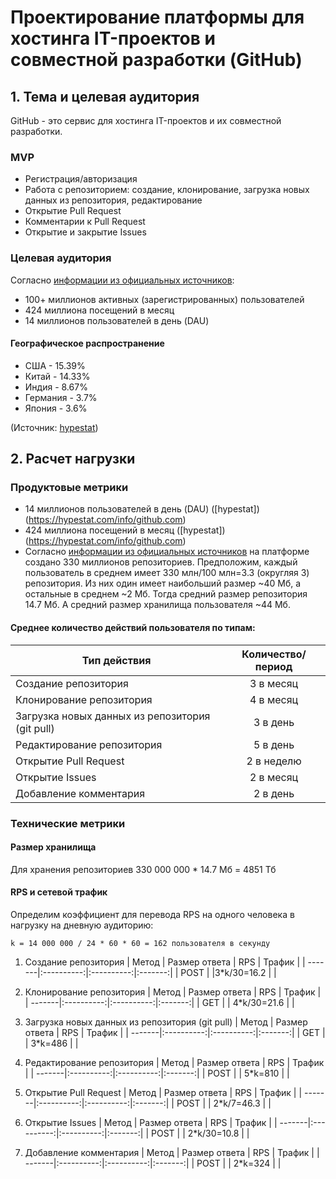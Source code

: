 # Проектирование платформы для хостинга IT-проектов и совместной разработки (GitHub)

## 1. Тема и целевая аудитория
GitHub - это сервис для хостинга IT-проектов и их совместной разработки.

### MVP
- Регистрация/авторизация
- Работа с репозиторием: создание, клонирование, загрузка новых данных из репозитория, редактирование
- Открытие Pull Request
- Комментарии к Pull Request
- Открытие и закрытие Issues

### Целевая аудитория
Согласно [информации из официальных источников](https://github.com/about):
- 100+ миллионов активных (зарегистрированных) пользователей
- 424 миллиона посещений в месяц
- 14 миллионов пользователей в день (DAU)

#### Географическое распространение
- США - 15.39%
- Китай - 14.33%
- Индия - 8.67%
- Германия - 3.7%
- Япония - 3.6%

(Источник: [hypestat](https://hypestat.com/info/github.com))


## 2. Расчет нагрузки
### Продуктовые метрики
- 14 миллионов пользователей в день (DAU) ([hypestat])(https://hypestat.com/info/github.com)
- 424 миллиона посещений в месяц ([hypestat])(https://hypestat.com/info/github.com)
- Согласно [информации из официальных источников](https://github.com/about) на платформе создано 330 миллионов репозиториев. Предположим, каждый пользователь в среднем имеет 330 млн/100 млн=3.3 (округляя 3) репозитория. Из них один имеет наибольший размер ~40 Мб, а остальные в среднем ~2 Мб. Тогда средний размер репозитория 14.7 Мб. А средний размер хранилища пользователя ~44 Мб.

#### Среднее количество действий пользователя по типам:
| Тип действия  | Количество/период  |
| ------------- |:------------------:|
| Создание репозитория | 3 в месяц   |
| Клонирование репозитория | 4 в месяц |
| Загрузка новых данных из репозитория (git pull) | 3 в день |
| Редактирование репозитория | 5 в день|
| Открытие Pull Request | 2 в неделю|
| Открытие Issues | 2 в месяц|
| Добавление комментария | 2 в день|

### Технические метрики
#### Размер хранилища
Для хранения репозиториев 330 000 000 * 14.7 Мб = 4851 Тб

#### RPS и сетевой трафик
Определим коэффициент для перевода RPS на одного человека в нагрузку на дневную аудиторию:
```
k = 14 000 000 / 24 * 60 * 60 = 162 пользователя в секунду
```
1. Создание репозитория
| Метод  | Размер ответа | RPS  | Трафик |
| -------|:----------:|:----------:|:-------:|
| POST | |3*k/30=16.2 |  |

2. Клонирование репозитория
| Метод  | Размер ответа | RPS  | Трафик |
| -------|:----------:|:----------:|:-------:|
| GET | | 4*k/30=21.6 |  |

3. Загрузка новых данных из репозитория (git pull)
| Метод  | Размер ответа | RPS  | Трафик |
| -------|:----------:|:----------:|:-------:|
| GET | | 3*k=486 |  |

4. Редактирование репозитория
| Метод  | Размер ответа | RPS  | Трафик |
| -------|:----------:|:----------:|:-------:|
| POST | | 5*k=810 |  |

5. Открытие Pull Request
| Метод  | Размер ответа | RPS  | Трафик |
| -------|:----------:|:----------:|:-------:|
| POST | | 2*k/7=46.3 |  |

6. Открытие Issues
| Метод  | Размер ответа | RPS  | Трафик |
| -------|:----------:|:----------:|:-------:|
| POST | | 2*k/30=10.8 |  |

4. Добавление комментария
| Метод  | Размер ответа | RPS  | Трафик |
| -------|:----------:|:----------:|:-------:|
| POST | | 2*k=324 |  |
